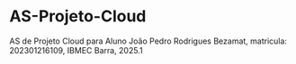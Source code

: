 # AS-Projeto-Cloud
AS de Projeto Cloud para Aluno João Pedro Rodrigues Bezamat, matricula: 202301216109, IBMEC Barra, 2025.1
